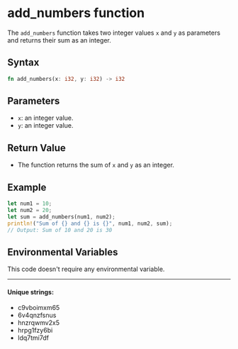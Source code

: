 # add_numbers function

The `add_numbers` function takes two integer values `x` and `y` as parameters and returns their sum as an integer.

## Syntax

```rust
fn add_numbers(x: i32, y: i32) -> i32
```

## Parameters

- `x`: an integer value.
- `y`: an integer value.

## Return Value

- The function returns the sum of `x` and `y` as an integer.

## Example

```rust
let num1 = 10;
let num2 = 20;
let sum = add_numbers(num1, num2);
println!("Sum of {} and {} is {}", num1, num2, sum);
// Output: Sum of 10 and 20 is 30
```

## Environmental Variables

This code doesn't require any environmental variable.

---

#### Unique strings:
- c9vboimxm65
- 6v4qnzfsnus
- hnzrqwmv2x5
- hrpg1fzy6bi
- ldq7tmi7df